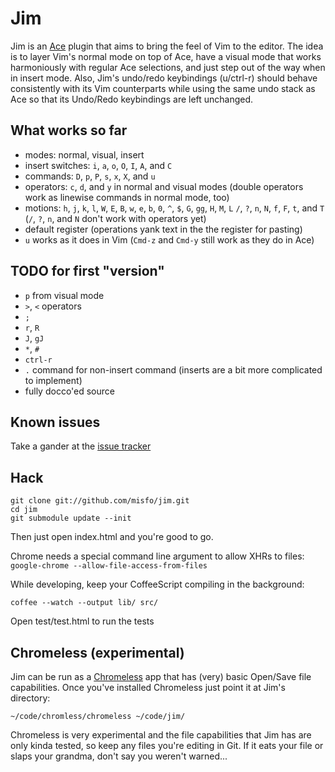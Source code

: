Jim
===

Jim is an [Ace](https://github.com/ajaxorg/ace) plugin that aims to bring the
feel of Vim to the editor.  The idea is to layer Vim's normal mode on top of Ace,
have a visual mode that works harmoniously with regular Ace selections, and just
step out of the way when in insert mode.  Also, Jim's undo/redo keybindings
(u/ctrl-r) should behave consistently with its Vim counterparts while using the
same undo stack as Ace so that its Undo/Redo keybindings are left unchanged.

What works so far
-----------------
* modes: normal, visual, insert
* insert switches: `i`, `a`, `o`, `O`, `I`, `A`, and `C`
* commands: `D`, `p`, `P`, `s`, `x`, `X`, and `u`
* operators: `c`, `d`, and `y` in normal and visual modes (double operators work
  as linewise commands in normal mode, too)
* motions: `h`, `j`, `k`, `l`, `W`, `E`, `B`, `w`, `e`, `b`, `0`, `^`, `$`, `G`,
  `gg`, `H`, `M`, `L` `/`, `?`, `n`, `N`, `f`, `F`, `t`, and `T` (`/`, `?`, `n`,
  and `N` don't work with operators yet)
* default register (operations yank text in the the register for pasting)
* `u` works as it does in Vim (`Cmd-z` and `Cmd-y` still work as they do in Ace)

TODO for first "version"
------------------------
* `p` from visual mode
* `>`, `<` operators
* `;`
* `r`, `R`
* `J`, `gJ`
* `*`, `#`
* `ctrl-r`
* `.` command for non-insert command (inserts are a bit more complicated to
  implement)
* fully docco'ed source

Known issues
------------
Take a gander at the [issue tracker](https://github.com/misfo/jim/issues)

Hack
----
```
git clone git://github.com/misfo/jim.git
cd jim
git submodule update --init
```

Then just open index.html and you're good to go.

Chrome needs a special command line argument to allow XHRs to files:
`google-chrome --allow-file-access-from-files`

While developing, keep your CoffeeScript compiling in the background:
```
coffee --watch --output lib/ src/
```

Open test/test.html to run the tests

Chromeless (experimental)
-------------------------
Jim can be run as a [Chromeless](https://github.com/mozilla/chromeless)
app that has (very) basic Open/Save file capabilities.  Once you've
installed Chromeless just point it at Jim's directory:
```
~/code/chromless/chromeless ~/code/jim/
```

Chromeless is very experimental and the file capabilities
that Jim has are only kinda tested, so keep any files you're editing in
Git.  If it eats your file or slaps your grandma, don't say you weren't
warned...
